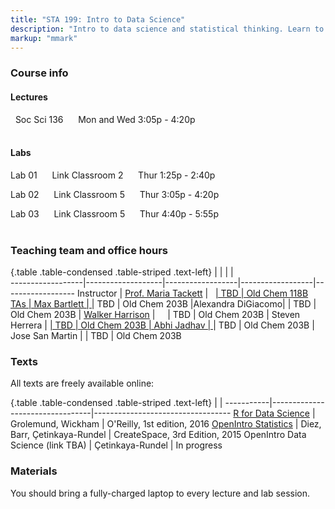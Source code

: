 ```yaml
---
title: "STA 199: Intro to Data Science"
description: "Intro to data science and statistical thinking. Learn to explore, visualize, and analyze data to understand natural phenomena, investigate patterns, model outcomes, and make predictions, and do so in a reproducible and shareable manner. Gain experience in data wrangling and munging, exploratory data analysis, predictive modeling, and data visualization, and effective communication of results. Work on problems and case studies inspired by and based on real-world questions and data. The course will focus on the R statistical computing language."
markup: "mmark"
---
```


### Course info

#### Lectures

<font color="#7A4183"><i class="fas fa-university fa-lg"></i></font> &nbsp; Soc Sci 136 &nbsp;&nbsp; <font color="#7A4183"><i class="fas fa-calendar-alt fa-lg"></i></font> &nbsp; Mon and Wed 3:05p - 4:20p
<br>
<br>

#### Labs

Lab 01 &nbsp;&nbsp; <font color="#7A4183"><i class="fas fa-university fa-lg"></i></font> &nbsp; Link Classroom 2 &nbsp;&nbsp; <font color="#7A4183"><i class="fas fa-calendar-alt fa-lg"></i></font> &nbsp; Thur 1:25p - 2:40p

Lab 02  &nbsp;&nbsp; <font color="#7A4183"><i class="fas fa-university fa-lg"></i></font> &nbsp; Link Classroom 5 &nbsp;&nbsp; <font color="#7A4183"><i class="fas fa-calendar-alt fa-lg"></i></font> &nbsp; Thur 3:05p - 4:20p

Lab 03 &nbsp;&nbsp; <font color="#7A4183"><i class="fas fa-university fa-lg"></i></font> &nbsp; Link Classroom 5 &nbsp;&nbsp; <font color="#7A4183"><i class="fas fa-calendar-alt fa-lg"></i></font> &nbsp; Thur 4:40p - 5:55p
<br>
<br>

### Teaching team and office hours 

{.table .table-condensed .table-striped .text-left}
<span></span>     | <span></span>     | <span></span>    | <span></span>    |  <span></span>      
------------------|-------------------|------------------|------------------|------------------ 
Instructor        | [Prof. Maria Tackett](http://stat.duke.edu/~mt324/) | <a href="mailto:maria.tackett@duke.edu" title="email"><i class="fa fa-envelope"></i></a> &nbsp; <a href="https://github.com/matackett" title="GitHub"> | TBD | Old Chem 118B
TAs               | Max Bartlett | <a href="mailto:maxwell.bartlett@duke.edu" title="email"><i class="fa fa-envelope"></i></a> | TBD | Old Chem 203B
                  |Alexandra DiGiacomo| <a href="mailto:alexandra.digiacomo@duke.edu" title="email"><i class="fa fa-envelope"></i></a> | TBD | Old Chem 203B
                  | [Walker Harrison](https://www.linkedin.com/in/walker-harrison-11a36b6b/) | <a href="mailto:walker.harrison@duke.edu" title="email"><i class="fa fa-envelope"></i></a> &nbsp; <a href="https://github.com/WalkerHarrison" title="GitHub"><i class="fa fa-github"></i></a> &nbsp; <a href="https://twitter.com/WalkWearsCrocs" title="Twitter"><i class="fa fa-twitter"></i></a> | TBD | Old Chem 203B
                  | Steven Herrera | <a href="mailto:rosvid.herrera.tenorio@duke.edu" title="email"> | TBD | Old Chem 203B
                  | Abhi Jadhav | <a href="mailto:abhishek.jadhav@duke.edu" title="email"><i class="fa fa-envelope"></i></a> | TBD | Old Chem 203B
                  | Jose San Martin | <a href="mailto:jose.san.martin@duke.edu" title="email"><i class="fa fa-envelope"></i></a> | TBD | Old Chem 203B

### Texts

All texts are freely available online:

{.table .table-condensed .table-striped .text-left}
 <span></span>     | <span></span> | <span></span> 
-----------|---------------------------------|----------------------------------
[R for Data Science](http://r4ds.had.co.nz/) | Grolemund, Wickham | O'Reilly, 1st edition, 2016
[OpenIntro Statistics](https://www.openintro.org/stat/textbook.php?stat_book=os) | Diez, Barr, Çetinkaya-Rundel | CreateSpace, 3rd Edition, 2015
OpenIntro Data Science (link TBA) | Çetinkaya-Rundel | In progress

### Materials

You should bring a fully-charged laptop to every lecture and lab session.

<!--
### Green Classroom

<img style="float: left;" src="/img/DukeGreenClassroomCertification-Logo.png">
This course has achieved Duke’s Green Classroom Certification. The certification indicates that the faculty member teaching this course has taken significant steps to green the delivery of this course. Your faculty member has completed a checklist indicating their common practices in areas of this course that have an environmental impact, such as paper and energy consumption. Some common practices implemented by faculty to reduce the environmental impact of their course include allowing electronic submission of assignments, providing online readings and turning off lights and electronics in the classroom when they are not in use. The eco-friendly aspects of course delivery may vary by faculty, by course and throughout the semester. Learn more at [http://sustainability.duke.edu/action/certifications/classroom/index.php](http://sustainability.duke.edu/action/certifications/classroom/index.php).
-->
